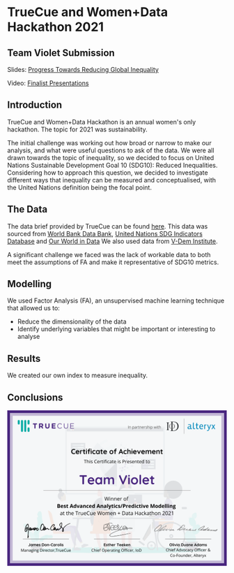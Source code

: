 # TrueCue and Women+Data Hackathon 2021
## Team Violet Submission
Slides: [Progress Towards Reducing Global Inequality](https://www.canva.com/design/DAEwd_H5LJQ/dVuf5EhvTynBzCXIvSNhPA/view?utm_content=DAEwd_H5LJQ&utm_campaign=designshare&utm_medium=link&utm_source=sharebutton)

Video: [Finalist Presentations](https://vimeo.com/653708599)

## Introduction
TrueCue and Women+Data Hackathon is an annual women's only hackathon. The topic for 2021 was sustainability.

The initial challenge was working out how broad or narrow to make our analysis, and what were useful questions to ask of the data. We were all drawn towards the topic of inequality, so we decided to focus on United Nations Sustainable Development Goal 10 (SDG10): Reduced Inequalities. Considering how to approach this question, we decided to investigate different ways that inequality can be measured and conceptualised, with the United Nations definition being the focal point.

## The Data
The data brief provided by TrueCue can be found [here](https://github.com/ikram-data/Violet-WD-Hackathon/blob/main/Data/Data%20Brief%20(2021).pdf). This data was sourced from [World Bank Data Bank](https://databank.worldbank.org/source/world-development-indicators), [United Nations SDG Indicators Database](https://unstats.un.org/sdgs/unsdg) and [Our World in Data](https://ourworldindata.org/grapher/political-regimes)
We also used data from [V-Dem Institute](https://www.v-dem.net/data.html).

A significant challenge we faced was the lack of workable data to both meet the assumptions of FA and make it representative of SDG10 metrics. 

## Modelling
We used Factor Analysis (FA), an unsupervised machine learning technique that allowed us to: 
- Reduce the dimensionality of the data
- Identify underlying variables that might be important or interesting to analyse



## Results
We created our own index to measure inequality.

## Conclusions

![image](Women+Data_Hackathon_certificate_Team_Violet.png)
